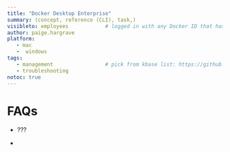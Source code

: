 ```yaml
---
title: "Docker Desktop Enterprise"
summary: (concept, reference (CLI), task,)
visibleto: employees            # logged in with any Docker ID that has @docker.com email as primary email for Docker ID
author: paige.hargrave
platform:
   - mac
   -  windows
tags:
   - management                 # pick from kbase list: https://github.com/docker/kbase/blob/master/README.md#prerequisites
   - troubleshooting
notoc: true
---
```



FAQs
====

-   ???

-   
